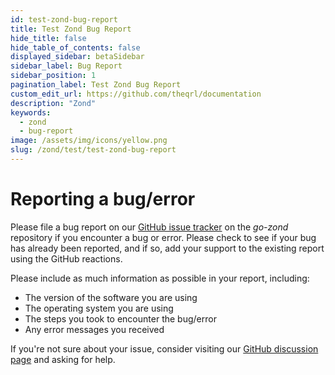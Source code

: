 ```yaml
---
id: test-zond-bug-report
title: Test Zond Bug Report
hide_title: false
hide_table_of_contents: false
displayed_sidebar: betaSidebar
sidebar_label: Bug Report
sidebar_position: 1
pagination_label: Test Zond Bug Report
custom_edit_url: https://github.com/theqrl/documentation
description: "Zond"
keywords:
  - zond
  - bug-report
image: /assets/img/icons/yellow.png
slug: /zond/test/test-zond-bug-report
---
```


# Reporting a bug/error

Please file a bug report on our [GitHub issue tracker](https://github.com/theQRL/go-zond/issues) on the _go-zond_ repository if you encounter a bug or error.  Please check to see if your bug has already been reported, and if so, add your support to the existing report using the GitHub reactions.

Please include as much information as possible in your report, including:

- The version of the software you are using
- The operating system you are using
- The steps you took to encounter the bug/error
- Any error messages you received

If you're not sure about your issue, consider visiting our [GitHub discussion page](https://github.com/theQRL/go-zond/discussions) and asking for help.
